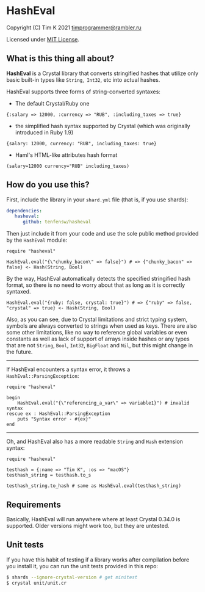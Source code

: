 # HashEval

Copyright (C) Tim K 2021 <timprogrammer@rambler.ru>

Licensed under [MIT License](LICENSE).

## What is this thing all about?

**HashEval** is a Crystal library that converts stringified hashes that utilize only basic built-in types like ``String``,`` Int32``, etc into actual hashes. 

HashEval supports three forms of string-converted syntaxes:

- The default Crystal/Ruby one 

```crystal
{:salary => 12000, :currency => "RUB", :including_taxes => true}
```

- the simplified hash syntax supported by Crystal (which was originally introduced in Ruby 1.9)

```crystal
{salary: 12000, currency: "RUB", including_taxes: true}
```

- Haml's HTML-like attributes hash format

```haml
(salary=12000 currency="RUB" including_taxes)
```

## How do you use this?

First, include the library in your ``shard.yml`` file (that is, if you use shards):

```yaml
dependencies:
   hasheval:
      github: tenfensw/hasheval
```

Then just include it from your code and use the sole public method provided by the ``HashEval`` module:

```crystal
require "hasheval"

HashEval.eval("{\"chunky_bacon\" => false}") # => {"chunky_bacon" => false} <- Hash(String, Bool)
```

By the way, HashEval automatically detects the specified stringified hash format, so there is no need to worry about that as long as it is correctly syntaxed.

```crystal
HashEval.eval("{ruby: false, crystal: true}") # => {"ruby" => false, "crystal" => true} <- Hash(String, Bool)
```

Also, as you can see, due to Crystal limitations and strict typing system, symbols are always converted to strings when used as keys. There are also some other limitations, like no way to reference global variables or even constants as well as lack of support of arrays inside hashes or any types that are not `String`, `Bool`, `Int32`, `BigFloat` and `Nil`, but this might change in the future.

----

If HashEval encounters a syntax error, it throws a ``HashEval::ParsingException``:

```crystal
require "hasheval"

begin
	HashEval.eval("{\"referencing_a_var\" => variable1}") # invalid syntax
rescue ex : HashEval::ParsingException
	puts "Syntax error - #{ex}"
end
```

---

Oh, and HashEval also has a more readable `String` and `Hash` extension syntax:

```crystal
require "hasheval"

testhash = {:name => "Tim K", :os => "macOS"}
testhash_string = testhash.to_s

testhash_string.to_hash # same as HashEval.eval(testhash_string)
```

## Requirements

Basically, HashEval will run anywhere where at least Crystal 0.34.0 is supported. Older versions might work too, but they are untested.

## Unit tests

If you have this habit of testing if a library works after compilation before you install it, you can run the unit tests provided in this repo:

```bash
$ shards --ignore-crystal-version # get minitest
$ crystal unit/unit.cr
```